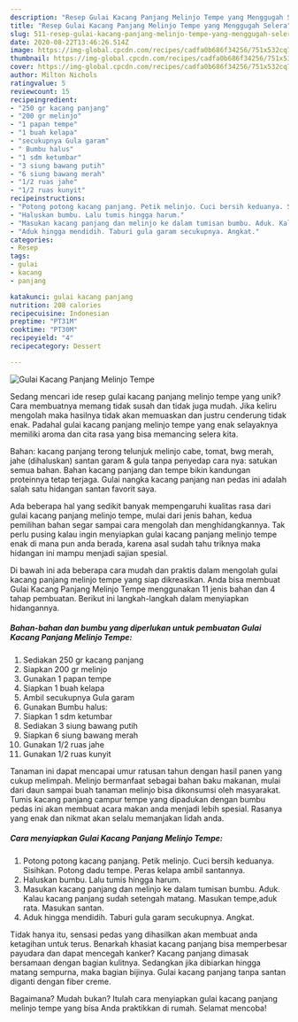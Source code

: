```yaml
---
description: "Resep Gulai Kacang Panjang Melinjo Tempe yang Menggugah Selera"
title: "Resep Gulai Kacang Panjang Melinjo Tempe yang Menggugah Selera"
slug: 511-resep-gulai-kacang-panjang-melinjo-tempe-yang-menggugah-selera
date: 2020-08-22T13:46:26.514Z
image: https://img-global.cpcdn.com/recipes/cadfa0b686f34256/751x532cq70/gulai-kacang-panjang-melinjo-tempe-foto-resep-utama.jpg
thumbnail: https://img-global.cpcdn.com/recipes/cadfa0b686f34256/751x532cq70/gulai-kacang-panjang-melinjo-tempe-foto-resep-utama.jpg
cover: https://img-global.cpcdn.com/recipes/cadfa0b686f34256/751x532cq70/gulai-kacang-panjang-melinjo-tempe-foto-resep-utama.jpg
author: Milton Nichols
ratingvalue: 5
reviewcount: 15
recipeingredient:
- "250 gr kacang panjang"
- "200 gr melinjo"
- "1 papan tempe"
- "1 buah kelapa"
- "secukupnya Gula garam"
- " Bumbu halus"
- "1 sdm ketumbar"
- "3 siung bawang putih"
- "6 siung bawang merah"
- "1/2 ruas jahe"
- "1/2 ruas kunyit"
recipeinstructions:
- "Potong potong kacang panjang. Petik melinjo. Cuci bersih keduanya. Sisihkan. Potong dadu tempe. Peras kelapa ambil santannya."
- "Haluskan bumbu. Lalu tumis hingga harum."
- "Masukan kacang panjang dan melinjo ke dalam tumisan bumbu. Aduk. Kalau kacang panjang sudah setengah matang. Masukan tempe,aduk rata. Masukan santan."
- "Aduk hingga mendidih. Taburi gula garam secukupnya. Angkat."
categories:
- Resep
tags:
- gulai
- kacang
- panjang

katakunci: gulai kacang panjang 
nutrition: 208 calories
recipecuisine: Indonesian
preptime: "PT31M"
cooktime: "PT30M"
recipeyield: "4"
recipecategory: Dessert

---
```



![Gulai Kacang Panjang Melinjo Tempe](https://img-global.cpcdn.com/recipes/cadfa0b686f34256/751x532cq70/gulai-kacang-panjang-melinjo-tempe-foto-resep-utama.jpg)

Sedang mencari ide resep gulai kacang panjang melinjo tempe yang unik? Cara membuatnya memang tidak susah dan tidak juga mudah. Jika keliru mengolah maka hasilnya tidak akan memuaskan dan justru cenderung tidak enak. Padahal gulai kacang panjang melinjo tempe yang enak selayaknya memiliki aroma dan cita rasa yang bisa memancing selera kita.

Bahan: kacang panjang terong telunjuk melinjo cabe, tomat, bwg merah, jahe (dihaluskan) santan garam &amp; gula tanpa penyedap cara nya: satukan semua bahan. Bahan kacang panjang dan tempe bikin kandungan proteinnya tetap terjaga. Gulai nangka kacang panjang nan pedas ini adalah salah satu hidangan santan favorit saya.

Ada beberapa hal yang sedikit banyak mempengaruhi kualitas rasa dari gulai kacang panjang melinjo tempe, mulai dari jenis bahan, kedua pemilihan bahan segar sampai cara mengolah dan menghidangkannya. Tak perlu pusing kalau ingin menyiapkan gulai kacang panjang melinjo tempe enak di mana pun anda berada, karena asal sudah tahu triknya maka hidangan ini mampu menjadi sajian spesial.


Di bawah ini ada beberapa cara mudah dan praktis dalam mengolah gulai kacang panjang melinjo tempe yang siap dikreasikan. Anda bisa membuat Gulai Kacang Panjang Melinjo Tempe menggunakan 11 jenis bahan dan 4 tahap pembuatan. Berikut ini langkah-langkah dalam menyiapkan hidangannya.

<!--inarticleads1-->

##### Bahan-bahan dan bumbu yang diperlukan untuk pembuatan Gulai Kacang Panjang Melinjo Tempe:

1. Sediakan 250 gr kacang panjang
1. Siapkan 200 gr melinjo
1. Gunakan 1 papan tempe
1. Siapkan 1 buah kelapa
1. Ambil secukupnya Gula garam
1. Gunakan  Bumbu halus:
1. Siapkan 1 sdm ketumbar
1. Sediakan 3 siung bawang putih
1. Siapkan 6 siung bawang merah
1. Gunakan 1/2 ruas jahe
1. Gunakan 1/2 ruas kunyit


Tanaman ini dapat mencapai umur ratusan tahun dengan hasil panen yang cukup melimpah. Melinjo bermanfaat sebagai bahan baku makanan, mulai dari daun sampai buah tanaman melinjo bisa dikonsumsi oleh masyarakat. Tumis kacang panjang campur tempe yang dipadukan dengan bumbu pedas ini akan membuat acara makan anda menjadi lebih spesial. Rasanya yang enak dan nikmat akan selalu memanjakan lidah anda. 

<!--inarticleads2-->

##### Cara menyiapkan Gulai Kacang Panjang Melinjo Tempe:

1. Potong potong kacang panjang. Petik melinjo. Cuci bersih keduanya. Sisihkan. Potong dadu tempe. Peras kelapa ambil santannya.
1. Haluskan bumbu. Lalu tumis hingga harum.
1. Masukan kacang panjang dan melinjo ke dalam tumisan bumbu. Aduk. Kalau kacang panjang sudah setengah matang. Masukan tempe,aduk rata. Masukan santan.
1. Aduk hingga mendidih. Taburi gula garam secukupnya. Angkat.


Tidak hanya itu, sensasi pedas yang dihasilkan akan membuat anda ketagihan untuk terus. Benarkah khasiat kacang panjang bisa memperbesar payudara dan dapat mencegah kanker? Kacang panjang dimasak bersamaan dengan bagian kulitnya. Sedangkan jika dibiarkan hingga matang sempurna, maka bagian bijinya. Gulai kacang panjang tanpa santan diganti dengan fiber creme. 

Bagaimana? Mudah bukan? Itulah cara menyiapkan gulai kacang panjang melinjo tempe yang bisa Anda praktikkan di rumah. Selamat mencoba!
